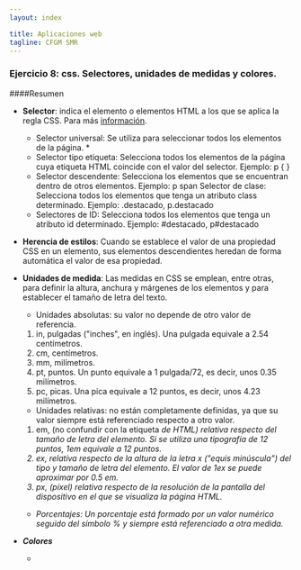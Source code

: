 ```yaml
---
layout: index

title: Aplicaciones web
tagline: CFGM SMR
---
```


### Ejercicio 8: css. Selectores, unidades de medidas y colores.

####Resumen

* **Selector**: indica el elemento o elementos HTML a los que se aplica la regla CSS. Para más [información](http://librosweb.es/css/capitulo_2/selectores_basicos.html).

	* Selector universal: Se utiliza para seleccionar todos los elementos de la página. *
	* Selector tipo etiqueta: Selecciona todos los elementos de la página cuya etiqueta HTML coincide con el valor del selector. Ejemplo: p { }
	* Selector descendente: Selecciona los elementos que se encuentran dentro de otros elementos. Ejemplo: p span
	Selector de clase: Selecciona todos los elementos que tenga un atributo class determinado. Ejemplo: .destacado, p.destacado
	* Selectores de ID: Selecciona todos los elementos que tenga un atributo id determinado. Ejemplo: #destacado, p#destacado

* **Herencia de estilos**: Cuando se establece el valor de una propiedad CSS en un elemento, sus elementos descendientes heredan de forma automática el valor de esa propiedad. 

* **Unidades de medida**: Las medidas en CSS se emplean, entre otras, para definir la altura, anchura y márgenes de los elementos y para establecer el tamaño de letra del texto.

	* Unidades absolutas: su valor no depende de otro valor de referencia.

    1. in, pulgadas ("inches", en inglés). Una pulgada equivale a 2.54 centímetros.
    2. cm, centímetros.
    3. mm, milímetros.
    4. pt, puntos. Un punto equivale a 1 pulgada/72, es decir, unos 0.35 milímetros.
    5. pc, picas. Una pica equivale a 12 puntos, es decir, unos 4.23 milímetros.

    * Unidades relativas: no están completamente definidas, ya que su valor siempre está referenciado respecto a otro valor.


    1. em, (no confundir con la etiqueta <em> de HTML) relativa respecto del tamaño de letra del elemento. Si se utiliza una tipografía de 12 puntos, 1em equivale a 12 puntos.
    2. ex, relativa respecto de la altura de la letra x ("equis minúscula") del tipo y tamaño de letra del elemento.  El valor de 1ex se puede aproximar por 0.5 em.
    3. px, (píxel) relativa respecto de la resolución de la pantalla del dispositivo en el que se visualiza la página HTML.

    * Porcentajes: Un porcentaje está formado por un valor numérico seguido del símbolo % y siempre está referenciado a otra medida. 

* **Colores**

	* 



